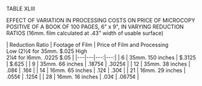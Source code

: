 TABLE XLIII 

EFFECT OF VARIATION IN PROCESSING COSTS ON PRICE OF MICROCOPY POSITIVE 
OF A BOOK OF 100 PAGES, 6" x 9", IN VARYING REDUCTION RATIOS 
(16mm. film calculated at .43" width of usable surface) 

| Reduction Ratio | Footage of Film | Price of Film and Processing<br/>Low (2½¢ for 35mm. $.025 High<br/>2¼¢ for l6mm. .0225 $.05 | 
|---|---|---:|---:|
| 6 | 35mm. 150 inches | $.3125 | $.625 |
| 9 | 35mm. 66 inches | .1875¢ | .3025¢ |
| 12 | 35mm. 38 inches | .08¢ | .16¢ |
| 14 | 16mm. 65 inches | .12¢ | .30¢ |
| 21 | 16mm. 29 inches | .055¢ | .125¢ |
| 28 | 16mm. 16 inches | .03¢ | .0675¢ |
